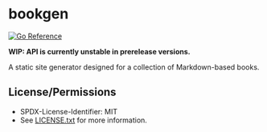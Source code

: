 # bookgen

[![Go Reference](https://pkg.go.dev/badge/github.com/JessebotX/bookgen.svg)](https://pkg.go.dev/github.com/JessebotX/bookgen)

**WIP: API is currently unstable in prerelease versions.**

A static site generator designed for a collection of Markdown-based books.

## License/Permissions

- SPDX-License-Identifier: MIT
- See [LICENSE.txt](LICENSE.txt) for more information.
